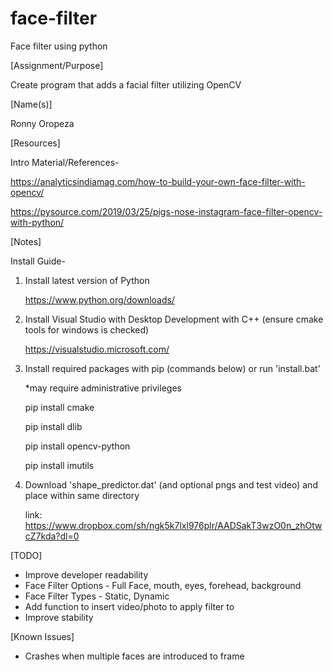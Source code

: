 # face-filter
Face filter using python

[Assignment/Purpose]

Create program that adds a facial filter utilizing OpenCV

[Name(s)]

Ronny Oropeza

[Resources]

Intro Material/References-

https://analyticsindiamag.com/how-to-build-your-own-face-filter-with-opencv/

https://pysource.com/2019/03/25/pigs-nose-instagram-face-filter-opencv-with-python/

[Notes]

Install Guide-

1.  Install latest version of Python

    https://www.python.org/downloads/

2.  Install Visual Studio with Desktop Development with C++ (ensure cmake tools for windows is checked)

    https://visualstudio.microsoft.com/
    
2. Install required packages with pip (commands below) or run 'install.bat'

    *may require administrative privileges
    
    pip install cmake
    
    pip install dlib
    
    pip install opencv-python
    
    pip install imutils
    
3. Download 'shape_predictor.dat' (and optional pngs and test video) and place within same directory

   link: https://www.dropbox.com/sh/ngk5k7lxl976plr/AADSakT3wzO0n_zhOtwcZ7kda?dl=0

[TODO]
- Improve developer readability
- Face Filter Options - Full Face, mouth, eyes, forehead, background
- Face Filter Types - Static, Dynamic
- Add function to insert video/photo to apply filter to
- Improve stability

[Known Issues]
- Crashes when multiple faces are introduced to frame
